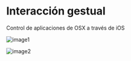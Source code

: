 Interacción gestual
====

Control de aplicaciones de OSX a través de iOS

![image1](https://raw.githubusercontent.com/antoniojuansanchez/remote-me-app/master/capture1.png)

![image2](https://raw.githubusercontent.com/antoniojuansanchez/remote-me-app/master/capture2.png)
